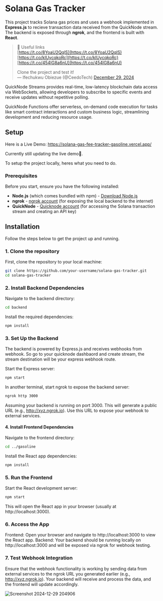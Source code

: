 # Solana Gas Tracker

This project tracks Solana gas prices and uses a webhook implemented in **Express.js** to recieve transaction data received from the QuickNode stream. The backend is exposed through **ngrok**, and the frontend is built with **React**.

> 🔗 Useful links  
> [https://t.co/8YoaU2QqlS](https://t.co/8YoaU2QqlS)  
> [https://t.co/kIUycqkoRc](https://t.co/kIUycqkoRc)  
> [https://t.co/454lG8a6nU](https://t.co/454lG8a6nU)  
>   
> Clone the project and test it!  
> — Ifechukwu Obiezue (@CeedoTech) [December 29, 2024](https://twitter.com/CeedoTech/status/1873493989846081565?ref_src=twsrc%5Etfw)



QuickNode Streams provides real-time, low-latency blockchain data access via WebSockets, allowing developers to subscribe to specific events and receive updates without repetitive polling.

QuickNode Functions offer serverless, on-demand code execution for tasks like smart contract interactions and custom business logic, streamlining development and reducing resource usage.


## Setup 
Here is a Live Demo: https://solana-gas-fee-tracker-gasoline.vercel.app/

Currently still updating the live demo🚀.

To setup the project locally, heres what you need to do.

### Prerequisites

Before you start, ensure you have the following installed:

- **Node.js** (which comes bundled with npm) - [Download Node.js](https://nodejs.org/)
- **ngrok** - [ngrok account](https://ngrok.com/) (for exposing the local backend to the internet)
- **QuickNode** - [Quicknode account](https://www.quicknode.com/) (for accessing the Solana transaction stream and creating an API key)

## Installation

Follow the steps below to get the project up and running.

### 1. Clone the repository

First, clone the repository to your local machine:

```bash
git clone https://github.com/your-username/solana-gas-tracker.git
cd solana-gas-tracker
```


### 2. Install Backend Dependencies

Navigate to the backend directory:

```bash
cd backend
```

Install the required dependencies:

```bash
npm install
```

### 3. Set Up the Backend
The backend is powered by Express.js and receives webhooks from webhook. 
So go to your quicknode dashbaord and create stream, the stream destination will be your express webhook route.

Start the Express server:

```bash
npm start
```

In another terminal, start ngrok to expose the backend server:

```bash
ngrok http 3000
```
Assuming your backend is running on port 3000.
This will generate a public URL (e.g., http://xyz.ngrok.io). Use this URL to expose your webhook to external services.

#### 4. Install Frontend Dependencies
Navigate to the frontend directory:

```bash
cd ../gasoline
```

Install the React app dependencies:

```bash
npm install
```

### 5. Run the Frontend

Start the React development server:

```bash
npm start
```
This will open the React app in your browser (usually at http://localhost:3000).

### 6. Access the App
Frontend: Open your browser and navigate to http://localhost:3000 to view the React app.
Backend: Your backend should be running locally on http://localhost:3000 and will be exposed via ngrok for webhook testing.

### 7. Test Webhook Integration
Ensure that the webhook functionality is working by sending data from external services to the ngrok URL you generated earlier (e.g., http://xyz.ngrok.io). Your backend will receive and process the data, and the frontend will update accordingly.

![Screenshot 2024-12-29 204906](https://github.com/user-attachments/assets/b3158a9d-0229-410c-bf25-cd89760f6dcd)


